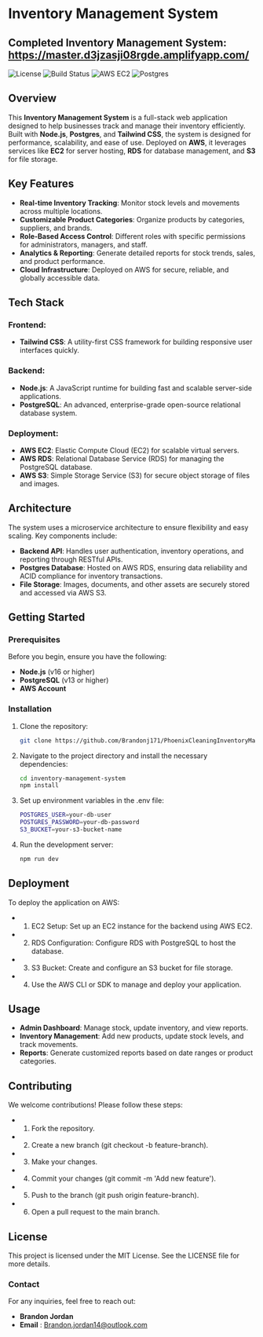 # Inventory Management System

## Completed Inventory Management System: https://master.d3jzasji08rgde.amplifyapp.com/
![License](https://img.shields.io/badge/license-MIT-green)
![Build Status](https://img.shields.io/badge/build-passing-brightgreen)
![AWS EC2](https://img.shields.io/badge/AWS-EC2-orange)
![Postgres](https://img.shields.io/badge/Postgres-13-blue)

## Overview

This **Inventory Management System** is a full-stack web application designed to help businesses track and manage their inventory efficiently. Built with **Node.js**, **Postgres**, and **Tailwind CSS**, the system is designed for performance, scalability, and ease of use. Deployed on **AWS**, it leverages services like **EC2** for server hosting, **RDS** for database management, and **S3** for file storage.

## Key Features

- **Real-time Inventory Tracking**: Monitor stock levels and movements across multiple locations.
- **Customizable Product Categories**: Organize products by categories, suppliers, and brands.
- **Role-Based Access Control**: Different roles with specific permissions for administrators, managers, and staff.
- **Analytics & Reporting**: Generate detailed reports for stock trends, sales, and product performance.
- **Cloud Infrastructure**: Deployed on AWS for secure, reliable, and globally accessible data.

## Tech Stack

### Frontend:
- **Tailwind CSS**: A utility-first CSS framework for building responsive user interfaces quickly.

### Backend:
- **Node.js**: A JavaScript runtime for building fast and scalable server-side applications.
- **PostgreSQL**: An advanced, enterprise-grade open-source relational database system.

### Deployment:
- **AWS EC2**: Elastic Compute Cloud (EC2) for scalable virtual servers.
- **AWS RDS**: Relational Database Service (RDS) for managing the PostgreSQL database.
- **AWS S3**: Simple Storage Service (S3) for secure object storage of files and images.

## Architecture

The system uses a microservice architecture to ensure flexibility and easy scaling. Key components include:

- **Backend API**: Handles user authentication, inventory operations, and reporting through RESTful APIs.
- **Postgres Database**: Hosted on AWS RDS, ensuring data reliability and ACID compliance for inventory transactions.
- **File Storage**: Images, documents, and other assets are securely stored and accessed via AWS S3.

## Getting Started

### Prerequisites

Before you begin, ensure you have the following:

- **Node.js** (v16 or higher)
- **PostgreSQL** (v13 or higher)
- **AWS Account**

### Installation

1. Clone the repository:
   ```bash
   git clone https://github.com/Brandonj171/PhoenixCleaningInventoryManagement.git
2. Navigate to the project directory and install the necessary dependencies:
   ```bash
   cd inventory-management-system
   npm install
3. Set up environment variables in the .env file:
   ```bash
   POSTGRES_USER=your-db-user
   POSTGRES_PASSWORD=your-db-password
   S3_BUCKET=your-s3-bucket-name
4. Run the development server:
   ```bash
   npm run dev

## Deployment

To deploy the application on AWS:

- 1. EC2 Setup: Set up an EC2 instance for the backend using AWS EC2.
- 2. RDS Configuration: Configure RDS with PostgreSQL to host the database.
- 3. S3 Bucket: Create and configure an S3 bucket for file storage.
- 4. Use the AWS CLI or SDK to manage and deploy your application.

## Usage

- **Admin Dashboard**: Manage stock, update inventory, and view reports.
- **Inventory Management**: Add new products, update stock levels, and track movements.
- **Reports**: Generate customized reports based on date ranges or product categories.

## Contributing

We welcome contributions! Please follow these steps:

- 1. Fork the repository.
- 2. Create a new branch (git checkout -b feature-branch).
- 3. Make your changes.
- 4. Commit your changes (git commit -m 'Add new feature').
- 5. Push to the branch (git push origin feature-branch).
- 6. Open a pull request to the main branch.

## License
This project is licensed under the MIT License. See the LICENSE file for more details.

### Contact
For any inquiries, feel free to reach out:
- **Brandon Jordan**
- **Email** : Brandon.jordan14@outlook.com
